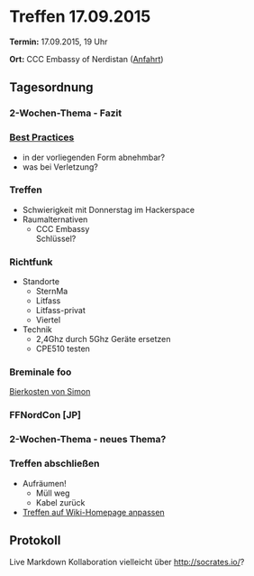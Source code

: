 # Treffen 17.09.2015

**Termin:** 17.09.2015, 19 Uhr

**Ort:** CCC Embassy of Nerdistan ([Anfahrt](http://embassy.ccchb.de/b/about))

## Tagesordnung
### 2-Wochen-Thema - Fazit

### [Best Practices](http://wiki.bremen.freifunk.net/Anleitungen/Best-Practices)
  * in der vorliegenden Form abnehmbar?
  * was bei Verletzung?

### Treffen
* Schwierigkeit mit Donnerstag im Hackerspace
* Raumalternativen
  * CCC Embassy  
    Schlüssel?

### Richtfunk
* Standorte
  * SternMa
  * Litfass
  * Litfass-privat
  * Viertel
* Technik
  * 2,4Ghz durch 5Ghz Geräte ersetzen
  * CPE510 testen

### Breminale foo
[Bierkosten von Simon](https://dudle.hackerspace-bremen.de/FFHB-Breminale-Biergeld/)


### FFNordCon [JP]

### 2-Wochen-Thema - neues Thema?


### Treffen abschließen
* Aufräumen!
  * Müll weg
  * Kabel zurück
* [Treffen auf Wiki-Homepage anpassen](Home)

## Protokoll
Live Markdown Kollaboration vielleicht über http://socrates.io/?